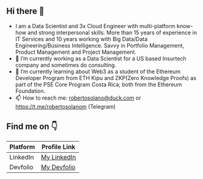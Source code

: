 ## Hi there 👋 ##
- I am a Data Scientist and 3x Cloud Engineer with multi-platform know-how and strong interpersonal skills. More than 15 years of experience in IT Services and 10 years working with Big Data/Data Engineering/Business Intelligence. Savvy in Portfolio Management, Product Management and Project Management.
 - 🔭 I’m currently working as a Data Scientist for a US based Insurtech company and sometimes do consulting.
 - 🌱 I’m currently learning about Web3 as a student of the Ethereum Developer Program from ETH Kipu and ZKP(Zero Knowledge Proofs) as part of the PSE Core Program Costa Rica; both from the Ethereum Foundation.
 - 📫 How to reach me: robertosolano@duck.com or https://t.me/robertosolanom (Telegram)

## Find me on 👇 ##

| Platform  | Profile Link                           |
|-----------|----------------------------------------|
| LinkedIn  | [My LinkedIn](https://www.linkedin.com/in/robertosolano) |
| Devfolio  | [My Devfolio](https://devfolio.co/@robertosolano)         |

<!--
**robertosolano/robertosolano** is a ✨ _special_ ✨ repository because its `README.md` (this file) appears on your GitHub profile.

Here are some ideas to get you started:

- 🔭 I’m currently working on ...
- 🌱 I’m currently learning ...
- 👯 I’m looking to collaborate on ...
- 🤔 I’m looking for help with ...
- 💬 Ask me about ...
- 📫 How to reach me: ...
- 😄 Pronouns: ...
- ⚡ Fun fact: ...
-->
